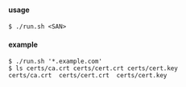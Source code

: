 #### usage

```
$ ./run.sh <SAN>
```

#### example

```
$ ./run.sh '*.example.com'
$ ls certs/ca.crt certs/cert.crt certs/cert.key
certs/ca.crt  certs/cert.crt  certs/cert.key
```
